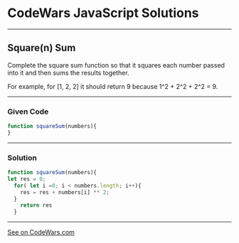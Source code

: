 # CodeWars JavaScript Solutions

---

## Square(n) Sum

Complete the square sum function so that it squares each number passed into it and then sums the results together.

For example, for [1, 2, 2] it should return 9 because 1^2 + 2^2 + 2^2 = 9.

---

### Given Code


```javascript
function squareSum(numbers){
}
```

---

### Solution


```javascript
function squareSum(numbers){
let res = 0;
  for( let i =0; i < numbers.length; i++){
    res = res + numbers[i] ** 2;
  }
    return res
  }
```


---


[See on CodeWars.com](https://www.codewars.com/kata/515e271a311df0350d00000f/train/javascript)